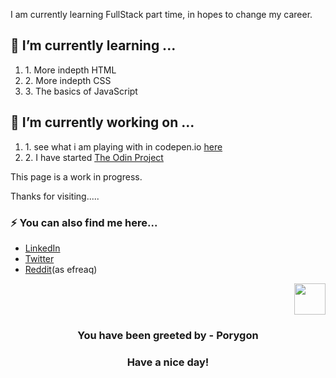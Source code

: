 
<p>I am currently learning FullStack part time, in hopes to change my career.</p>
<h2>🌱 I’m currently learning ...</h2>
<ol>
    <li>1. More indepth HTML</li>
    <li>2. More indepth CSS</li>
    <li>3. The basics of JavaScript</li>
</ol>

<h2>🔭 I’m currently working on ...</h2>
<ol>
    <li>1. see what i am playing with in codepen.io <a target="_blank" href="https://codepen.io/emwiewiora">here</a></li>
    <li>2. I have started <a href="https://www.theodinproject.com/">The Odin Project</a></li>
</ol>
<p>This page is a work in progress.</p>

<p>Thanks for visiting.....</p>

<h3>⚡ You can also find me here...</h3>
<ul>
    <li><a href="https://www.linkedin.com/in/ewiewiora">LinkedIn</a></li>
    <li><a href="https://twitter.com/emwiewiora">Twitter</a></li>
    <li><a href="https://www.reddit.com/user/efreaq">Reddit</a>(as efreaq)</li>
</ul>

<p align="right">
    <img src="https://raw.githubusercontent.com/PokeAPI/sprites/master/sprites/pokemon/137.png" width="50" height="50">
</p>
<h3 align="center">You have been greeted by - <b>Porygon</b></h3>
<h3 align="center">Have a nice day!</h3>
